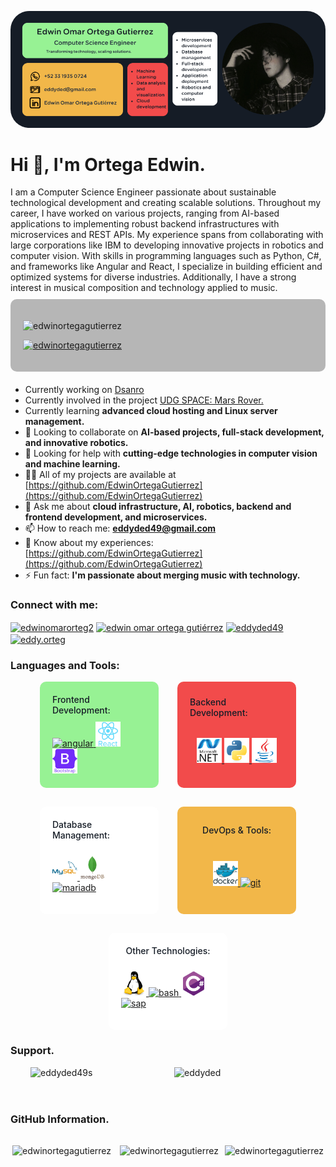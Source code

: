 <p align="center"> 
    <img src="background.png" alt="edwinortegagutierrez" style="border-radius:30px" /> 
</p>

# Hi 👋, I'm Ortega Edwin.
<span style="text-align: center; margin-bottom:10px;"> 
    I am a Computer Science Engineer passionate about sustainable technological development and creating scalable solutions. Throughout my career, I have worked on various projects, ranging from AI-based applications to implementing robust backend infrastructures with microservices and REST APIs. My experience spans from collaborating with large corporations like IBM to developing innovative projects in robotics and computer vision. With skills in programming languages such as Python, C#, and frameworks like Angular and React, I specialize in building efficient and optimized systems for diverse industries. Additionally, I have a strong interest in musical composition and technology applied to music.
</span>

<div style="padding: 20px; background-color: #1a1a1a50; border-radius: 10px; margin: 10px 0 20px 0">
    <p align="left"> 
        <img src="https://komarev.com/ghpvc/?username=edwinortegagutierrez&label=Profile%20views&color=0e75b6&style=flat" alt="edwinortegagutierrez" /> 
    </p>
    <p align="left">
        <a href="https://github.com/ryo-ma/github-profile-trophy">
            <img src="https://github-profile-trophy.vercel.app/?username=edwinortegagutierrez" alt="edwinortegagutierrez" />
        </a>
    </p>
</div>

- Currently working on [Dsanro](https://dsanro.com/accountingservices/)
- Currently involved in the project [UDG SPACE: Mars Rover.](https://www.instagram.com/marsrover_udegspace/?theme=dark)
- Currently learning **advanced cloud hosting and Linux server management.**
- 👯 Looking to collaborate on **AI-based projects, full-stack development, and innovative robotics.**
- 🤝 Looking for help with **cutting-edge technologies in computer vision and machine learning.**
- 👨‍💻 All of my projects are available at [https://github.com/EdwinOrtegaGutierrez](https://github.com/EdwinOrtegaGutierrez)
- 💬 Ask me about **cloud infrastructure, AI, robotics, backend and frontend development, and microservices.**
- 📫 How to reach me: **eddyded49@gmail.com**
- 📄 Know about my experiences: [https://github.com/EdwinOrtegaGutierrez](https://github.com/EdwinOrtegaGutierrez)
- ⚡ Fun fact: **I'm passionate about merging music with technology.**

### Connect with me:
<p align="left">
    <a href="https://twitter.com/edwinomarorteg2" target="_blank"><img align="center" src="https://raw.githubusercontent.com/rahuldkjain/github-profile-readme-generator/master/src/images/icons/Social/twitter.svg" alt="edwinomarorteg2" height="30" width="40" /></a>
    <a href="https://linkedin.com/in/edwin-omar-ortega-gutiérrez" target="_blank"><img align="center" src="https://raw.githubusercontent.com/rahuldkjain/github-profile-readme-generator/master/src/images/icons/Social/linked-in-alt.svg" alt="edwin omar ortega gutiérrez" height="30" width="40" /></a>
    <a href="https://fb.com/eddyded49" target="_blank"><img align="center" src="https://raw.githubusercontent.com/rahuldkjain/github-profile-readme-generator/master/src/images/icons/Social/facebook.svg" alt="eddyded49" height="30" width="40" /></a>
    <a href="https://instagram.com/eddy.orteg" target="_blank"><img align="center" src="https://raw.githubusercontent.com/rahuldkjain/github-profile-readme-generator/master/src/images/icons/Social/instagram.svg" alt="eddy.orteg" height="30" width="40" /></a>
</p>

### Languages and Tools:

<div style="display: flex; flex-wrap: wrap; gap: 30px; justify-content:center;">
    <div style="padding: 20px; background-color: #97f294; border-radius: 10px; width: 150px; display: flex; justify-content: center; align-items: center; flex-wrap:wrap;">
        <span style='font-weight:500; margin-bottom:10px;color:#151c26;'>Frontend Development:</span>
        <div align="left">
            <a href="https://angular.io" target="_blank" rel="noreferrer">
                <img src="https://angular.io/assets/images/logos/angular/angular.svg" alt="angular" width="40" height="40" />
            </a>
            <a href="https://reactjs.org/" target="_blank" rel="noreferrer">
                <img src="https://raw.githubusercontent.com/devicons/devicon/master/icons/react/react-original-wordmark.svg" alt="react" width="40" height="40" />
            </a>
            <a href="https://getbootstrap.com" target="_blank" rel="noreferrer">
                <img src="https://raw.githubusercontent.com/devicons/devicon/master/icons/bootstrap/bootstrap-plain-wordmark.svg" alt="bootstrap" width="40" height="40" />
            </a>
        </div>
    </div>
    <div style="padding: 20px; background-color: #f24b4b; border-radius: 10px; width: 150px; display: flex; justify-content: center; align-items: center; flex-wrap:wrap;">
        <span style='font-weight:500; margin-bottom:10px;color:#151c26'>Backend Development:</span>
        <p align="left">
            <a href="https://dotnet.microsoft.com/" target="_blank" rel="noreferrer">
                <img src="https://raw.githubusercontent.com/devicons/devicon/master/icons/dot-net/dot-net-original-wordmark.svg" alt="dotnet" width="40" height="40" />
            </a>
            <a href="https://www.python.org" target="_blank" rel="noreferrer">
                <img src="https://raw.githubusercontent.com/devicons/devicon/master/icons/python/python-original.svg" alt="python" width="40" height="40" />
            </a>
            <a href="https://java.com/" target="_blank" rel="noreferrer">
                <img src="https://raw.githubusercontent.com/devicons/devicon/master/icons/java/java-original.svg" alt="java" width="40" height="40" />
            </a>
        </p>
    </div>
    <div style="padding: 20px; background-color: #fff; border-radius: 10px; width: 150px; display: flex; justify-content: center; align-items: center; flex-wrap:wrap;">
        <span style='font-weight:500; margin-bottom:10px;color:#151c26'>Database Management:</span>
        <p align="left">
            <a href="https://www.mysql.com/" target="_blank" rel="noreferrer">
                <img src="https://raw.githubusercontent.com/devicons/devicon/master/icons/mysql/mysql-original-wordmark.svg" alt="mysql" width="40" height="40" />
            </a>
            <a href="https://www.mongodb.com/" target="_blank" rel="noreferrer">
                <img src="https://raw.githubusercontent.com/devicons/devicon/master/icons/mongodb/mongodb-original-wordmark.svg" alt="mongodb" width="40" height="40" />
            </a>
            <a href="https://mariadb.org/" target="_blank" rel="noreferrer">
                <img src="https://www.vectorlogo.zone/logos/mariadb/mariadb-icon.svg" alt="mariadb" width="40" height="40" />
            </a>
        </p>
    </div>
    <div style="padding: 20px; background-color: #f2b749; border-radius: 10px; width: 150px; display: flex; justify-content: center; align-items: center; flex-wrap:wrap;">
        <span style='font-weight:500; margin-bottom:10px;color:#151c26'>DevOps & Tools:</span>
        <p align="left">
            <a href="https://www.docker.com/" target="_blank" rel="noreferrer">
                <img src="https://raw.githubusercontent.com/devicons/devicon/master/icons/docker/docker-original-wordmark.svg" alt="docker" width="40" height="40" />
            </a>
            <a href="https://git-scm.com/" target="_blank" rel="noreferrer">
                <img src="https://www.vectorlogo.zone/logos/git-scm/git-scm-icon.svg" alt="git" width="40" height="40" />
            </a>
        </p>
    </div>
    <div style="padding: 20px; background-color: #fff; border-radius: 10px; width: 150px; display: flex; justify-content: center; align-items: center; flex-wrap:wrap;">
        <span style='font-weight:500; margin-bottom:10px;color:#151c26'>Other Technologies:</span>
        <p align="left">
            <a href="https://www.linux.org/" target="_blank" rel="noreferrer">
                <img src="https://raw.githubusercontent.com/devicons/devicon/master/icons/linux/linux-original.svg" alt="linux" width="40" height="40" />
            </a>
            <a href="https://www.gnu.org/software/bash/" target="_blank" rel="noreferrer">
                <img src="https://www.vectorlogo.zone/logos/gnu_bash/gnu_bash-icon.svg" alt="bash" width="40" height="40" />
            </a>
            <a href="https://www.w3schools.com/cs/" target="_blank" rel="noreferrer">
                <img src="https://raw.githubusercontent.com/devicons/devicon/master/icons/csharp/csharp-original.svg" alt="csharp" width="40" height="40" />
            </a>
            <a href="https://sap.com/" target="_blank" rel="noreferrer">
                <img src="https://www.vectorlogo.zone/logos/sap/sap-icon.svg" alt="sap" width="40" height="40" />
            </a>
        </p>
    </div>
</div>

### Support.
<p style='display:flex; gap:20px; justify-content:center;'>
    <a href="https://www.buymeacoffee.com/eddyded49s"> 
        <img align="left" src="https://cdn.buymeacoffee.com/buttons/v2/default-yellow.png" height="50" width="210" alt="eddyded49s" />
    </a>
    <a href="https://ko-fi.com/eddyded"> 
        <img align="left" src="https://cdn.ko-fi.com/cdn/kofi3.png?v=3" height="50" width="210" alt="eddyded" />
    </a>
</p>

### GitHub Information.
<div style='display:flex; flex-wrap:wrap; gap:10px; justify-content:center;'>
    <p><img align="center" src="https://github-readme-stats-git-masterrstaa-rickstaa.vercel.app/api/top-langs?username=EdwinOrtegaGutierrez&show_icons=true&locale=en&layout=compact" alt="edwinortegagutierrez" height='200'/></p>
    <p>&nbsp;<img align="center" src="https://github-readme-stats-git-masterrstaa-rickstaa.vercel.app/api?username=EdwinOrtegaGutierrez&show_icons=true&locale=en" alt="edwinortegagutierrez" height='200'/></p>
    <p><img align="center" src="https://github-readme-streak-stats.herokuapp.com/?user=EdwinOrtegaGutierrez&" alt="edwinortegagutierrez" height='200'/></p>
</div>
